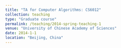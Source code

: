 ```yaml
---
title: "TA for Computer Algorithms: CS6012"
collection: teaching
type: "Graduate course"
permalink: /teaching/2014-spring-teaching-1
venue: "University of Chinese Academy of Sciences"
date: 2014-1-1
location: "Beijing, China"
---
```

